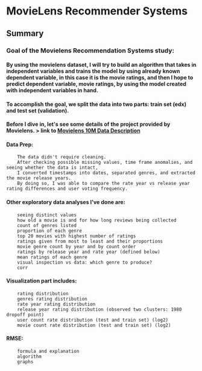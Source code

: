 # MovieLens Recommender Systems

## Summary

### Goal of the Movielens Recommendation Systems study:
#### By using the movielens dataset, I will try to build an algorithm that takes in independent variables and trains the model by using already known dependent variable, in this case it is the movie ratings, and then I hope to predict dependent variable, movie ratings, by using the model created with independent variables in hand. 

#### To accomplish the goal, we split the data into two parts: train set (edx) and test set (validation).

#### Before I dive in, let's see some details of the project provided by Movielens. > link to  __[Movielens 10M Data Description](http://files.grouplens.org/datasets/movielens/ml-10m-README.html)__

#### Data Prep:
        The data didn't require cleaning.
        After checking possible missing values, time frame anomalies, and seeing whether the data is intact,
        I converted timestamps into dates, separated genres, and extracted the movie release years. 
        By doing so, I was able to compare the rate year vs release year rating differences and user voting frequency.

#### Other exploratory data analyses I've done are: 
        seeing distinct values 
        how old a movie is and for how long reviews being collected
        count of genres listed 
        proportion of each genre 
        top 20 movies with highest number of ratings 
        ratings given from most to least and their proportions
        movie genre count by year and by count order
        ratings by release year and rate year (defined below)
        mean ratings of each genre
        visual inspection vs data: which genre to produce?
        corr

#### Visualization part includes:
        rating distribution
        genres rating distribution
        rate year rating distribution
        release year rating distribution (observed two clusters: 1980 dropoff point)
        user count rate distribution (test and train set) (log2)        
        movie count rate distribution (test and train set) (log2)

#### RMSE:
        formula and explanation
        algorithm
        graphs


